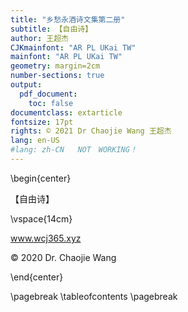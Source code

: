 ```yaml
---
title: "乡愁永酒诗文集第二册"
subtitle: 【自由诗】
author: 王超杰
CJKmainfont: "AR PL UKai TW" 
mainfont: "AR PL UKai TW" 
geometry: margin=2cm
number-sections: true 
output: 
  pdf_document:
    toc: false
documentclass: extarticle
fontsize: 17pt
rights: © 2021 Dr Chaojie Wang 王超杰
lang: en-US
#lang: zh-CN   NOT　WORKING！
---
```



\begin{center}

【自由诗】

\vspace{14cm}

www.wcj365.xyz

© 2020 Dr. Chaojie Wang

\end{center}




\pagebreak
\tableofcontents
\pagebreak